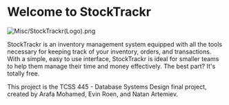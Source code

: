 # Welcome to StockTrackr

![Misc/StockTrackr(Logo).png]()

StockTrackr is an inventory management system equipped with all the tools necessary for keeping track of your
inventory, orders, and transactions. With a simple, easy to use interface, StockTrackr is ideal for smaller teams
to help them manage their time and money effectively. The best part? It's totally free.

This project is the TCSS 445 - Database Systems Design final project, created by Arafa Mohamed, Evin Roen, 
and Natan Artemiev.

